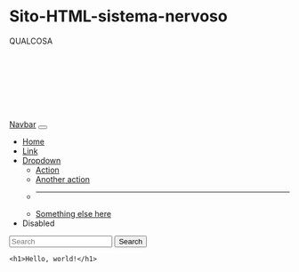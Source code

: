 # Sito-HTML-sistema-nervoso

<!doctype html>
<html lang="en">
  <head>
    <meta charset="utf-8">
    <meta name="viewport" content="width=device-width, initial-scale=1">
    <title>Bootstrap demo</title>
    <link href="https://cdn.jsdelivr.net/npm/bootstrap@5.3.3/dist/css/bootstrap.min.css" 
		rel="stylesheet" integrity="sha384-QWTKZyjpPEjISv5WaRU9OFeRpok6YctnYmDr5pNlyT2bRjXh0JMhjY6hW+ALEwIH" crossorigin="anonymous">
	<script src="https://cdn.jsdelivr.net/npm/bootstrap@5.3.3/dist/js/bootstrap.bundle.min.js" integrity="sha384-YvpcrYf0tY3lHB60NNkmXc5s9fDVZLESaAA55NDzOxhy9GkcIdslK1eN7N6jIeHz" crossorigin="anonymous"></script>

  </head>
  <body>
	<div style="height:150px; width:100%" class="bg-success mb-2">QUALCOSA</div>
	<nav class="navbar navbar-expand-lg bg-danger">
	  <div class="container-fluid">
		<a class="navbar-brand" href="#">Navbar</a>
		<button class="navbar-toggler" type="button" data-bs-toggle="collapse" data-bs-target="#navbarSupportedContent" aria-controls="navbarSupportedContent" aria-expanded="false" aria-label="Toggle navigation">
		  <span class="navbar-toggler-icon"></span>
		</button>
		<div class="collapse navbar-collapse" id="navbarSupportedContent">
		  <ul class="navbar-nav me-auto mb-2 mb-lg-0">
			<li class="nav-item">
			  <a class="nav-link active" aria-current="page" href="#">Home</a>
			</li>
			<li class="nav-item">
			  <a class="nav-link" href="#">Link</a>
			</li>
			<li class="nav-item dropdown">
			  <a class="nav-link dropdown-toggle" href="#" role="button" data-bs-toggle="dropdown" aria-expanded="false">
				Dropdown
			  </a>
			  <ul class="dropdown-menu">
				<li><a class="dropdown-item" href="#">Action</a></li>
				<li><a class="dropdown-item" href="#">Another action</a></li>
				<li><hr class="dropdown-divider"></li>
				<li><a class="dropdown-item" href="#">Something else here</a></li>
			  </ul>
			</li>
			<li class="nav-item">
			  <a class="nav-link disabled" aria-disabled="true">Disabled</a>
			</li>
		  </ul>
		  <form class="d-flex" role="search">
			<input class="form-control me-2" type="search" placeholder="Search" aria-label="Search">
			<button class="btn btn-outline-success" type="submit">Search</button>
		  </form>
		</div>
	  </div>
</nav>  
  
    <h1>Hello, world!</h1>
  </body>
</html>

